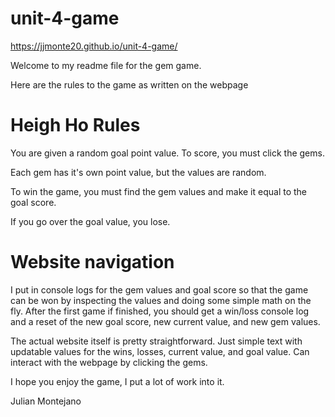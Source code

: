 # unit-4-game

https://jjmonte20.github.io/unit-4-game/

Welcome to my readme file for the gem game.

Here are the rules to the game as written on the webpage

# Heigh Ho Rules

You are given a random goal point value. To score, you must click the gems.

Each gem has it's own point value, but the values are random.

To win the game, you must find the gem values and make it equal to the goal score.

If you go over the goal value, you lose.

# Website navigation

I put in console logs for the gem values and goal score so that the game can be won by inspecting the values and doing some simple math on the fly.  After the first game if finished, you should get a win/loss console log and a reset of the new goal score, new current value,
and new gem values.

The actual website itself is pretty straightforward.  Just simple text with updatable values for the wins, losses, current value, and goal value.  Can interact with the webpage by clicking the gems.

I hope you enjoy the game, I put a lot of work into it.

Julian Montejano
